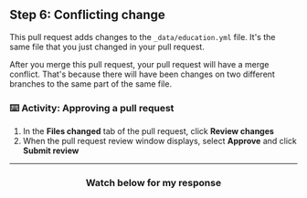## Step 6: Conflicting change

This pull request adds changes to the `_data/education.yml` file. It's the same file that you just changed in your pull request.

After you merge this pull request, your pull request will have a merge conflict. That's because there will have been changes on two different branches to the same part of the same file.

### :keyboard: Activity: Approving a pull request

1. In the **Files changed** tab of the pull request, click **Review changes**
1. When the pull request review window displays, select **Approve** and click **Submit review**

<hr>
<h3 align="center">Watch below for my response</h3>
